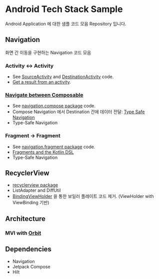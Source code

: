 # Android Tech Stack Sample
Android Application 에 대한 샘플 코드 모음 Repository 입니다. 

## Navigation

화면 간 이동을 구현하는 Navigation 코드 모음

### Activity <-> Activity
- See [SourceActivity](https://github.com/cocoslime/Android-Navigation-Sample/blob/master/app/src/main/java/com/cocoslime/presentation/navigation/activity/SourceNavActivity.kt) 
and [DestinationActivity](https://github.com/cocoslime/Android-Navigation-Sample/blob/master/app/src/main/java/com/cocoslime/presentation/navigation/activity/DestinationActivity.kt) code.
- [Get a result from an activity](https://developer.android.com/training/basics/intents/result).

### [Navigate between Composable](https://developer.android.com/develop/ui/compose/navigation)
- See [navigation.compose package](https://github.com/cocoslime/Android-Navigation-Sample/blob/master/app/src/main/java/com/cocoslime/presentation/navigation/compose) code.
- Compose Navigation 에서 Destination 간에 데이터 전달: [Type Safe Navigation](https://developer.android.com/guide/navigation/design/type-safety)
- Type-Safe Navigation

### Fragment -> Fragment
- See [navigation.fragment package](https://github.com/cocoslime/Android-Navigation-Sample/blob/master/app/src/main/java/com/cocoslime/presentation/navigation/fragment) code.
- [Fragments and the Kotlin DSL](https://developer.android.com/guide/navigation/design/kotlin-dsl#navigate)
- Type-Safe Navigation

## RecyclerView
- [recyclerview package](https://github.com/cocoslime/Android-Navigation-Sample/blob/master/app/src/main/java/com/cocoslime/presentation/recyclerview)
- ListAdapter and DiffUtil
- [BindingViewHolder](https://github.com/cocoslime/Android-Navigation-Sample/blob/master/app/src/main/java/com/cocoslime/presentation/recyclerview/BindingViewHolder.kt) 을 통한 보일러 플레이트 코드 제거. (ViewHolder with ViewBinding 기반) 

## Architecture
### MVI with [Orbit](https://orbit-mvi.org/)

## Dependencies
- Navigation
- Jetpack Compose
- Hilt



